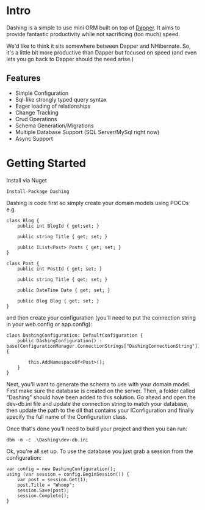 Intro
=================

Dashing is a simple to use mini ORM built on top of [Dapper](https://github.com/StackExchange/dapper-dot-net). It aims to provide fantastic productivity while not sacrificing (too much) speed.

We'd like to think it sits somewhere between Dapper and NHibernate. So, it's a little bit more productive than Dapper but focused on speed (and even lets you go back to Dapper should the need arise.)

Features
-----------------

* Simple Configuration
* Sql-like strongly typed query syntax
* Eager loading of relationships
* Change Tracking
* Crud Operations
* Schema Generation/Migrations
* Multiple Database Support (SQL Server/MySql right now)
* Async Support

Getting Started
=================

Install via Nuget

    Install-Package Dashing

Dashing is code first so simply create your domain models using POCOs e.g.

	class Blog {
		public int BlogId { get;set; }

		public string Title { get; set; }

		public IList<Post> Posts { get; set; }
	}

	class Post {
		public int PostId { get; set; }

		public string Title { get; set; }

		public DateTime Date { get; set; }

		public Blog Blog { get; set; }
	}

and then create your configuration (you'll need to put the connection string in your web.config or app.config):

	class DashingConfiguration: DefaultConfiguration {
		public DashingConfiguration() : base(ConfigurationManager.ConnectionStrings["DashingConnectionString"]) {
			
			this.AddNamespaceOf<Post>();	
		}
	}

Next, you'll want to generate the schema to use with your domain model. First make sure the database is created on the server. 
Then, a folder called "Dashing" should have been added to this solution. 
Go ahead and open the dev-db.ini file and update the connection string to match your database, 
then update the path to the dll that contains your IConfiguration 
and finally specify the full name of the Configuration class.

Once that's done you'll need to build your project and then you can run:
	
	dbm -m -c .\Dashing\dev-db.ini

Ok, you're all set up. To use the database you just grab a session from the configuration:

	var config = new DashingConfiguration();
	using (var session = config.BeginSession()) {
		var post = session.Get(1);
		post.Title = "Whoop";
		session.Save(post);
		session.Complete();
	}